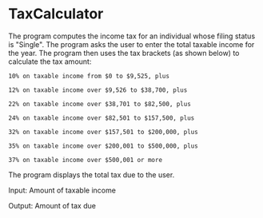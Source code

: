 # TaxCalculator

The program computes the income tax for an individual whose filing status is "Single". The program asks the user to enter the total taxable income for the year. The program then uses the tax brackets (as shown below) to calculate the tax amount:
    
    10% on taxable income from $0 to $9,525, plus
    
    12% on taxable income over $9,526 to $38,700, plus
    
    22% on taxable income over $38,701 to $82,500, plus
    
    24% on taxable income over $82,501 to $157,500, plus
    
    32% on taxable income over $157,501 to $200,000, plus
    
    35% on taxable income over $200,001 to $500,000, plus
    
    37% on taxable income over $500,001 or more

The program displays the total tax due to the user.

Input: Amount of taxable income

Output: Amount of tax due
